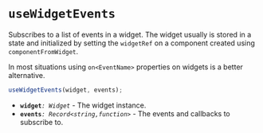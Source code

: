 # `useWidgetEvents`

Subscribes to a list of events in a widget. The widget usually is stored in a state
and initialized by setting the `widgetRef` on a component created using
`componentFromWidget`.

In most situations using `on<EventName>` properties on widgets is a better
alternative.

```ts
useWidgetEvents(widget, events);
```

- **`widget`**_`: Widget`_ - The widget instance.
- **`events`**_`: Record<string,function>`_ - The events and callbacks to subscribe to.
